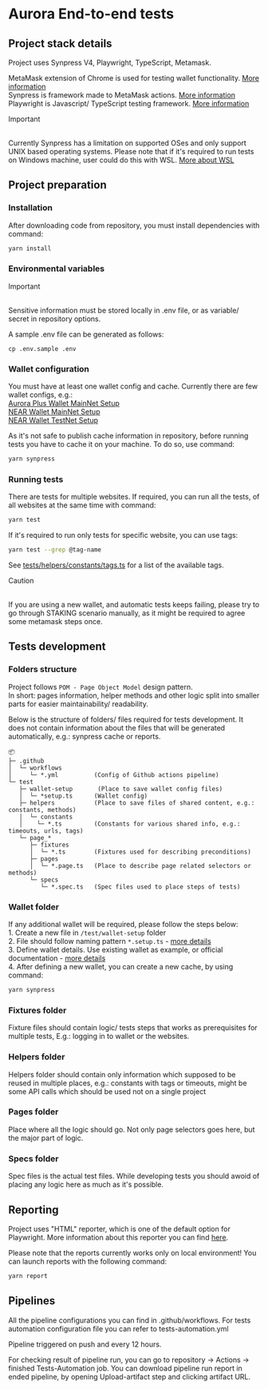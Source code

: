 # Aurora End-to-end tests

## Project stack details

Project uses Synpress V4, Playwright, TypeScript, Metamask.

MetaMask extension of Chrome is used for testing wallet functionality. [More information](https://metamask.io/)
</br>Synpress is framework made to MetaMask actions. [More information](https://synpress.io/)
</br>Playwright is Javascript/ TypeScript testing framework. [More information](https://playwright.dev/)

> [!IMPORTANT]
> </br>Currently Synpress has a limitation on supported OSes and only support UNIX based operating systems. Please note that if it's required to run tests on Windows machine, user could do this with WSL. [More about WSL](https://learn.microsoft.com/en-us/windows/wsl/about)

## Project preparation

### Installation

After downloading code from repository, you must install dependencies with command:
```bash
yarn install
```

### Environmental variables
> [!IMPORTANT]
> </br>Sensitive information must be stored locally in .env file, or as variable/ secret in repository options.

A sample .env file can be generated as follows:
```
cp .env.sample .env
```

### Wallet configuration

You must have at least one wallet config and cache.
Currently there are few wallet configs, e.g.:
</br>[Aurora Plus Wallet MainNet Setup](.\test\wallet-setup\aurora-plus.setup.ts)
</br>[NEAR Wallet MainNet Setup](.\test\wallet-setup\near-web3-prod.setup.ts)
</br>[NEAR Wallet TestNet Setup](.\test\wallet-setup\near-web3-test.setup.ts)

As it's not safe to publish cache information in repository, before running tests you have to cache it on your machine. To do so, use command:
```bash
yarn synpress
```

### Running tests
There are tests for multiple websites.
If required, you can run all the tests, of all websites at the same time with command:
```bash
yarn test
```

If it's required to run only tests for specific website, you can use tags:
```bash
yarn test --grep @tag-name
```

See [tests/helpers/constants/tags.ts](./tests/helpers/constants/tags.ts) for a list of the available
tags.

> [!CAUTION]
> </br>If you are using a new wallet, and automatic tests keeps failing, please try to go through STAKING scenario manually, as it might be required to agree some metamask steps once.

## Tests development

### Folders structure
Project follows `POM - Page Object Model` design pattern.
</br>In short: pages information, helper methods and other logic split into smaller parts for easier maintainability/ readability.

Below is the structure of folders/ files required for tests development. It does not contain information about the files that will be generated automatically, e.g.: synpress cache or reports.

```
📦
├─ .github
│  └─ workflows
│     └─ *.yml          (Config of Github actions pipeline)
└─ test
   ├─ wallet-setup       (Place to save wallet config files)
   │  └─ *setup.ts      (Wallet config)
   ├─ helpers           (Place to save files of shared content, e.g.: constants, methods)
   │  └─ constants
   │    └─ *.ts         (Constants for various shared info, e.g.: timeouts, urls, tags)
   └─ page_*
      ├─ fixtures
      │  └─ *.ts        (Fixtures used for describing preconditions)
      ├─ pages
      │  └─ *.page.ts   (Place to describe page related selectors or methods)
      └─ specs
         └─ *.spec.ts   (Spec files used to place steps of tests)

```

### Wallet folder
If any additional wallet will be required, please follow the steps below:
</br>1. Create a new file in ```/test/wallet-setup``` folder
</br>2. File should follow naming pattern ```*.setup.ts``` - [more details](https://synpress.io/docs/guides/wallet-cache#file-name)
</br>3. Define wallet details. Use existing wallet as example, or official documentation - [more details](https://synpress.io/docs/guides/wallet-cache#define-the-wallet-setup)
</br>4. After defining a new wallet, you can create a new cache, by using command:
```bash
yarn synpress
```

### Fixtures folder
Fixture files should contain logic/ tests steps that works as prerequisites for multiple tests, E.g.: logging in to wallet or the websites.

### Helpers folder
Helpers folder should contain only information which supposed to be reused in multiple places, e.g.: constants with tags or timeouts, might be some API calls which should be used not on a single project

### Pages folder
Place where all the logic should go. Not only page selectors goes here, but the major part of logic.

### Specs folder
Spec files is the actual test files. While developing tests you should awoid of placing any logic here as much as it's possible.

## Reporting
Project uses "HTML" reporter, which is one of the default option for Playwright.
More information about this reporter you can find [here](https://playwright.dev/docs/test-reporters#html-reporter).

Please note that the reports currently works only on local environment!
You can launch reports with the following command:
```bash
yarn report
```

## Pipelines
All the pipeline configurations you can find in .github/workflows.
For tests automation configuration file you can refer to tests-automation.yml

Pipeline triggered on push and every 12 hours.

For checking result of pipeline run, you can go to repository -> Actions -> finished Tests-Automation job.
You can download pipeline run report in ended pipeline, by opening Upload-artifact step and clicking artifact URL.
